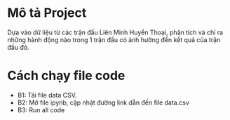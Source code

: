 # Mô tả Project
Dựa vào dữ liệu từ các trận đấu Liên Minh Huyền Thoại, phân tích và chỉ ra những hành động nào trong 1 trận đấu có ảnh hưởng đến kết quả của trận đấu đó.

# Cách chạy file code
  + B1: Tải file data CSV.
  + B2: Mở file ipynb, cập nhật đường link dẫn đến file data.csv
  + B3: Run all code
